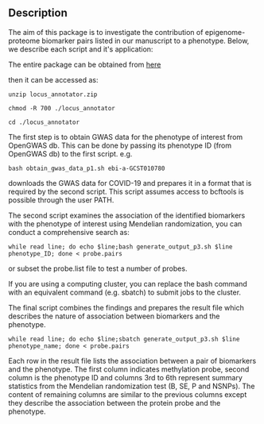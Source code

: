 ## Description
The aim of this package is to investigate the contribution of epigenome-proteome biomarker pairs listed in our manuscript to a phenotype. Below, we describe each script and it's application:

The entire package can be obtained from [here](https://zenodo.org/record/5979701)

then it can be accessed as:
```
unzip locus_annotator.zip

chmod -R 700 ./locus_annotator

cd ./locus_annotator
```
The first step is to obtain GWAS data for the phenotype of interest from OpenGWAS db. This can be done by passing its phenotype ID (from OpenGWAS db) to the first script. e.g.
```
bash obtain_gwas_data_p1.sh ebi-a-GCST010780
```
downloads the GWAS data for COVID-19 and prepares it in a format that is required by the second script. This script assumes access to bcftools is possible through the user PATH.

The second script examines the association of the identified biomarkers with the phenotype of interest using Mendelian randomization, you can conduct a comprehensive search as:

```
while read line; do echo $line;bash generate_output_p3.sh $line phenotype_ID; done < probe.pairs
```
or subset the probe.list file to test a number of probes.

If you are using a computing cluster, you can replace the bash command with an equivalent command (e.g. sbatch) to submit jobs to the cluster.


The final script combines the findings and prepares the result file which describes the nature of association between biomarkers and the phenotype. 

```
while read line; do echo $line;sbatch generate_output_p3.sh $line phenotype_name; done < probe.pairs
```

Each row in the result file lists the association between a pair of biomarkers and the phenotype. The first column indicates methylation probe, second column is the phenotype ID and columns 3rd to 6th represent summary statistics from the Mendelian randomization test (B, SE, P and NSNPs). The content of remaining columns are similar to the previous columns except they describe the association between the protein probe and the phenotype.
